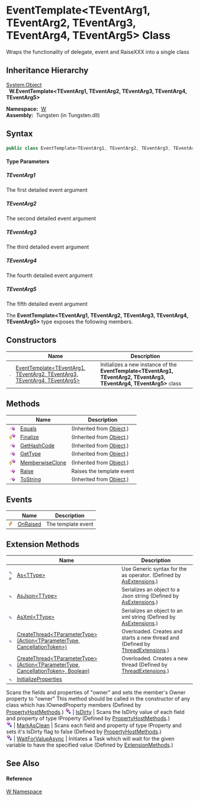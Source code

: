 EventTemplate&lt;TEventArg1, TEventArg2, TEventArg3, TEventArg4, TEventArg5> Class
==================================================================================
   Wraps the functionality of delegate, event and RaiseXXX into a single class


Inheritance Hierarchy
---------------------
[System.Object][1]  
  **W.EventTemplate<TEventArg1, TEventArg2, TEventArg3, TEventArg4, TEventArg5>**  

  **Namespace:**  [W][2]  
  **Assembly:**  Tungsten (in Tungsten.dll)

Syntax
------

```csharp
public class EventTemplate<TEventArg1, TEventArg2, TEventArg3, TEventArg4, TEventArg5>

```

#### Type Parameters

##### *TEventArg1*
The first detailed event argument

##### *TEventArg2*
The second detailed event argument

##### *TEventArg3*
The third detailed event argument

##### *TEventArg4*
The fourth detailed event argument

##### *TEventArg5*
The fifth detailed event argument

The **EventTemplate<TEventArg1, TEventArg2, TEventArg3, TEventArg4, TEventArg5>** type exposes the following members.


Constructors
------------

                 | Name                                                                              | Description                                                                                                           
---------------- | --------------------------------------------------------------------------------- | --------------------------------------------------------------------------------------------------------------------- 
![Public method] | [EventTemplate&lt;TEventArg1, TEventArg2, TEventArg3, TEventArg4, TEventArg5>][3] | Initializes a new instance of the **EventTemplate<TEventArg1, TEventArg2, TEventArg3, TEventArg4, TEventArg5>** class 


Methods
-------

                    | Name                 | Description                   
------------------- | -------------------- | ----------------------------- 
![Public method]    | [Equals][4]          | (Inherited from [Object][1].) 
![Protected method] | [Finalize][5]        | (Inherited from [Object][1].) 
![Public method]    | [GetHashCode][6]     | (Inherited from [Object][1].) 
![Public method]    | [GetType][7]         | (Inherited from [Object][1].) 
![Protected method] | [MemberwiseClone][8] | (Inherited from [Object][1].) 
![Public method]    | [Raise][9]           | Raises the template event     
![Public method]    | [ToString][10]       | (Inherited from [Object][1].) 


Events
------

                | Name           | Description        
--------------- | -------------- | ------------------ 
![Public event] | [OnRaised][11] | The template event 


Extension Methods
-----------------

                                          | Name                                                                                         | Description                                                                                                                                                                                                                      
----------------------------------------- | -------------------------------------------------------------------------------------------- | -------------------------------------------------------------------------------------------------------------------------------------------------------------------------------------------------------------------------------- 
![Public Extension Method]![Code example] | [As&lt;TType>][12]                                                                           | Use Generic syntax for the as operator. (Defined by [AsExtensions][13].)                                                                                                                                                         
![Public Extension Method]                | [AsJson&lt;TType>][14]                                                                       | Serializes an object to a Json string (Defined by [AsExtensions][13].)                                                                                                                                                           
![Public Extension Method]                | [AsXml&lt;TType>][15]                                                                        | Serializes an object to an xml string (Defined by [AsExtensions][13].)                                                                                                                                                           
![Public Extension Method]                | [CreateThread&lt;TParameterType>(Action&lt;TParameterType, CancellationToken>)][16]          | Overloaded. Creates and starts a new thread and (Defined by [ThreadExtensions][17].)                                                                                                                                             
![Public Extension Method]                | [CreateThread&lt;TParameterType>(Action&lt;TParameterType, CancellationToken>, Boolean)][18] | Overloaded. Creates a new thread (Defined by [ThreadExtensions][17].)                                                                                                                                                            
![Public Extension Method]                | [InitializeProperties][19]                                                                   | 
Scans the fields and properties of "owner" and sets the member's Owner property to "owner" This method should be called in the constructor of any class which has IOwnedProperty members
 (Defined by [PropertyHostMethods][20].) 
![Public Extension Method]                | [IsDirty][21]                                                                                | 
Scans the IsDirty value of each field and property of type IProperty
 (Defined by [PropertyHostMethods][20].)                                                                                                                 
![Public Extension Method]                | [MarkAsClean][22]                                                                            | 
Scans each field and property of type IProperty and sets it's IsDirty flag to false
 (Defined by [PropertyHostMethods][20].)                                                                                                  
![Public Extension Method]                | [WaitForValueAsync][23]                                                                      | Initiates a Task which will wait for the given variable to have the specified value (Defined by [ExtensionMethods][24].)                                                                                                         


See Also
--------

#### Reference
[W Namespace][2]  

[1]: http://msdn.microsoft.com/en-us/library/e5kfa45b
[2]: ../README.md
[3]: _ctor.md
[4]: http://msdn.microsoft.com/en-us/library/bsc2ak47
[5]: http://msdn.microsoft.com/en-us/library/4k87zsw7
[6]: http://msdn.microsoft.com/en-us/library/zdee4b3y
[7]: http://msdn.microsoft.com/en-us/library/dfwy45w9
[8]: http://msdn.microsoft.com/en-us/library/57ctke0a
[9]: Raise.md
[10]: http://msdn.microsoft.com/en-us/library/7bxwbwt2
[11]: OnRaised.md
[12]: ../AsExtensions/As__1.md
[13]: ../AsExtensions/README.md
[14]: ../AsExtensions/AsJson__1.md
[15]: ../AsExtensions/AsXml__1.md
[16]: ../../W.Threading/ThreadExtensions/CreateThread__1.md
[17]: ../../W.Threading/ThreadExtensions/README.md
[18]: ../../W.Threading/ThreadExtensions/CreateThread__1_1.md
[19]: ../PropertyHostMethods/InitializeProperties.md
[20]: ../PropertyHostMethods/README.md
[21]: ../PropertyHostMethods/IsDirty.md
[22]: ../PropertyHostMethods/MarkAsClean.md
[23]: ../ExtensionMethods/WaitForValueAsync.md
[24]: ../ExtensionMethods/README.md
[Public method]: ../../_icons/pubmethod.gif "Public method"
[Protected method]: ../../_icons/protmethod.gif "Protected method"
[Public event]: ../../_icons/pubevent.gif "Public event"
[Public Extension Method]: ../../_icons/pubextension.gif "Public Extension Method"
[Code example]: ../../_icons/CodeExample.png "Code example"
